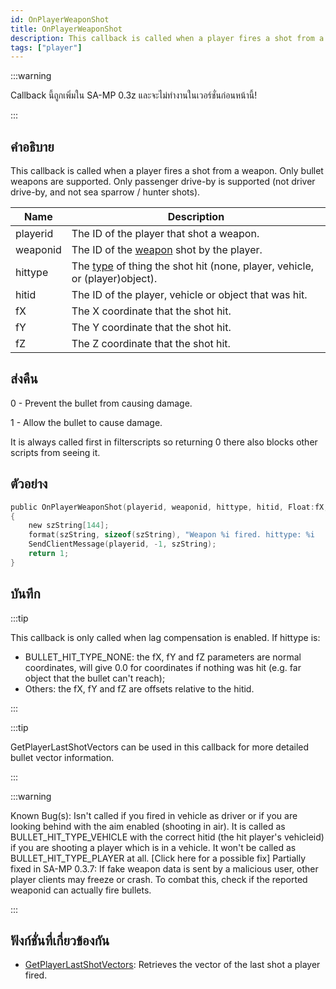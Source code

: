 ```yaml
---
id: OnPlayerWeaponShot
title: OnPlayerWeaponShot
description: This callback is called when a player fires a shot from a weapon.
tags: ["player"]
---
```


:::warning

Callback นี้ถูกเพิ่มใน SA-MP 0.3z และจะไม่ทำงานในเวอร์ชั่นก่อนหน้านี้!

:::

## คำอธิบาย

This callback is called when a player fires a shot from a weapon. Only bullet weapons are supported. Only passenger drive-by is supported (not driver drive-by, and not sea sparrow / hunter shots).

| Name     | Description                                                                                               |
| -------- | --------------------------------------------------------------------------------------------------------- |
| playerid | The ID of the player that shot a weapon.                                                                  |
| weaponid | The ID of the [weapon](../resources/weaponids) shot by the player.                                        |
| hittype  | The [type](../resources/bullethittypes) of thing the shot hit (none, player, vehicle, or (player)object). |
| hitid    | The ID of the player, vehicle or object that was hit.                                                     |
| fX       | The X coordinate that the shot hit.                                                                       |
| fY       | The Y coordinate that the shot hit.                                                                       |
| fZ       | The Z coordinate that the shot hit.                                                                       |

## ส่งคืน

0 - Prevent the bullet from causing damage.

1 - Allow the bullet to cause damage.

It is always called first in filterscripts so returning 0 there also blocks other scripts from seeing it.

## ตัวอย่าง

```c
public OnPlayerWeaponShot(playerid, weaponid, hittype, hitid, Float:fX, Float:fY, Float:fZ)
{
    new szString[144];
    format(szString, sizeof(szString), "Weapon %i fired. hittype: %i   hitid: %i   pos: %f, %f, %f", weaponid, hittype, hitid, fX, fY, fZ);
    SendClientMessage(playerid, -1, szString);
    return 1;
}
```

## บันทึก

:::tip

This callback is only called when lag compensation is enabled. If hittype is:

- BULLET_HIT_TYPE_NONE: the fX, fY and fZ parameters are normal coordinates, will give 0.0 for coordinates if nothing was hit (e.g. far object that the bullet can't reach);
- Others: the fX, fY and fZ are offsets relative to the hitid.

:::

:::tip

GetPlayerLastShotVectors can be used in this callback for more detailed bullet vector information.

:::

:::warning

Known Bug(s): Isn't called if you fired in vehicle as driver or if you are looking behind with the aim enabled (shooting in air). It is called as BULLET_HIT_TYPE_VEHICLE with the correct hitid (the hit player's vehicleid) if you are shooting a player which is in a vehicle. It won't be called as BULLET_HIT_TYPE_PLAYER at all. [Click here for a possible fix] Partially fixed in SA-MP 0.3.7: If fake weapon data is sent by a malicious user, other player clients may freeze or crash. To combat this, check if the reported weaponid can actually fire bullets.

:::

## ฟังก์ชั่นที่เกี่ยวข้องกัน

- [GetPlayerLastShotVectors](../functions/GetPlayerLastShotVectors): Retrieves the vector of the last shot a player fired.
